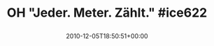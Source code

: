 ---
retweeted: false
source: <a href="https://about.twitter.com/products/tweetdeck" rel="nofollow">TweetDeck</a>
entities:
  hashtags:
  - text: ice622
    indices:
    - '26'
    - '33'
  symbols: []
  user_mentions: []
  urls: []
display_text_range:
- '0'
- '33'
favorite_count: '0'
id_str: '11492715963351040'
truncated: false
retweet_count: '0'
id: '11492715963351040'
created_at: Sun Dec 05 18:50:51 +0000 2010
favorited: false
full_text: 'OH "Jeder. Meter. Zählt." #ice622'
lang: de
tags:
- ice622
- pesos/twitter
date: '2010-12-05T18:50:51+00:00'
src: https://twitter.com/bascht/status/11492715963351040
original_url: https://twitter.com/bascht/status/11492715963351040
type: twitter_tweet
text: 'OH "Jeder. Meter. Zählt." #ice622'
title: 'OH "Jeder. Meter. Zählt." #ice622

  '

---